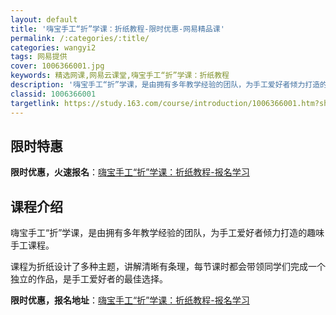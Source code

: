 ```yaml
---
layout: default
title: '嗨宝手工“折”学课：折纸教程-限时优惠-网易精品课'
permalink: /:categories/:title/
categories: wangyi2
tags: 网易提供
cover: 1006366001.jpg
keywords: 精选网课,网易云课堂,嗨宝手工“折”学课：折纸教程
description: '嗨宝手工“折”学课，是由拥有多年教学经验的团队，为手工爱好者倾力打造的趣味手工课程。课程为折纸设计了多种主题，讲解清晰有'
classid: 1006366001
targetlink: https://study.163.com/course/introduction/1006366001.htm?share=1&shareId=1025206652&utm_campaign=share&utm_medium=iphoneShare&utm_source=&utm_u=1025206652
---
```


## 限时特惠

**限时优惠，火速报名**：[嗨宝手工“折”学课：折纸教程-报名学习](https://study.163.com/course/introduction/1006366001.htm?share=1&shareId=1025206652&utm_campaign=share&utm_medium=iphoneShare&utm_source=&utm_u=1025206652)

## 课程介绍

嗨宝手工“折”学课，是由拥有多年教学经验的团队，为手工爱好者倾力打造的趣味手工课程。

课程为折纸设计了多种主题，讲解清晰有条理，每节课时都会带领同学们完成一个独立的作品，是手工爱好者的最佳选择。

**限时优惠，报名地址**：[嗨宝手工“折”学课：折纸教程-报名学习](https://study.163.com/course/introduction/1006366001.htm?share=1&shareId=1025206652&utm_campaign=share&utm_medium=iphoneShare&utm_source=&utm_u=1025206652)

